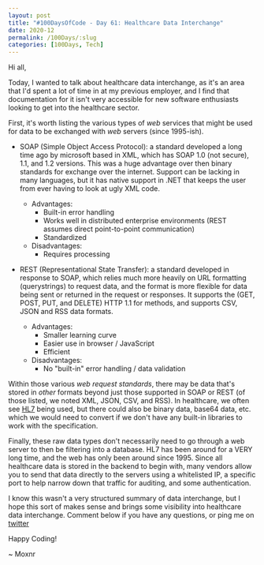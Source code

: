 ```yaml
---
layout: post
title: "#100DaysOfCode - Day 61: Healthcare Data Interchange"
date: 2020-12
permalink: /100Days/:slug
categories: [100Days, Tech]
---
```


Hi all,

Today, I wanted to talk about healthcare data interchange, as it's an area that I'd spent a lot of time in at my previous employer, and I find that documentation for it isn't very accessible for new software enthusiasts looking to get into the healthcare sector.

First, it's worth listing the various types of *web* services that might be used for data to be exchanged with *web* servers (since 1995-ish).

- SOAP (Simple Object Access Protocol): a standard developed a long time ago by microsoft based in XML, which has SOAP 1.0 (not secure), 1.1, and 1.2 versions. This was a huge advantage over then binary standards for exchange over the internet. Support can be lacking in many languages, but it has native support in .NET that keeps the user from ever having to look at ugly XML code.
  - Advantages:
    - Built-in error handling
    - Works well in distributed enterprise environments (REST assumes direct point-to-point communication)
    - Standardized
  - Disadvantages:
    - Requires processing
  
- REST (Representational State Transfer): a standard developed in response to SOAP, which relies much more heavily on URL formatting (querystrings) to request data, and the format is more flexible for data being sent or returned in the request or responses. It supports the (GET, POST, PUT, and DELETE) HTTP 1.1 for methods, and supports CSV, JSON and RSS data formats.
  - Advantages:
    - Smaller learning curve
    - Easier use in browser / JavaScript
    - Efficient
  - Disadvantages:
    - No "built-in" error handling / data validation

Within those various _web request standards_, there may be data that's stored in *other* formats beyond just those supported in SOAP or REST (of those listed, we noted XML, JSON, CSV, and RSS). In healthcare, we often see [HL7](https://blog.interfaceware.com/components-of-an-hl7-message/) being used, but there could also be binary data, base64 data, etc. which we would need to convert if we don't have any built-in libraries to work with the specification.

Finally, these raw data types don't necessarily need to go through a web server to then be filtering into a database. HL7 has been around for a VERY long time, and the web has only been around since 1995. Since all healthcare data is stored in the backend to begin with, many vendors allow you to send that data directly to the servers using a whitelisted IP, a specific port to help narrow down that traffic for auditing, and some authentication.

I know this wasn't a very structured summary of data interchange, but I hope this sort of makes sense and brings some visibility into healthcare data interchange. Comment below if you have any questions, or ping me on [twitter](https://twitter.com/moxnr)

Happy Coding!

~ Moxnr